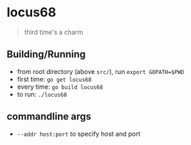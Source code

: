 # locus68
> third time's a charm

## Building/Running
- from root directory (above `src/`), run `export GOPATH=$PWD`
- first time: `go get locus68`
- every time: `go build locus68`
- to run: `./locus68`

## commandline args
- `--addr host:port` to specify host and port
